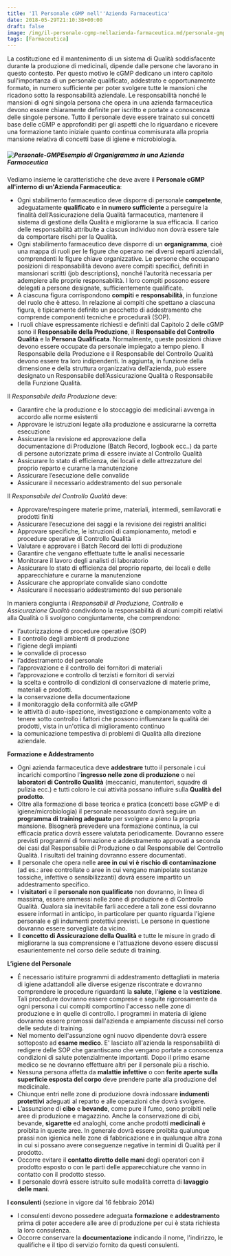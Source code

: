 ```yaml
---
title: 'Il Personale cGMP nell''Azienda Farmaceutica'
date: 2018-05-29T21:10:38+00:00
draft: false
image: /img/il-personale-cgmp-nellazienda-farmaceutica.md/personale-gmp.png
tags: [Farmaceutica]
---
```


La costituzione ed il mantenimento di un sistema di Qualità soddisfacente durante la produzione di medicinali, dipende dalle persone che lavorano in questo contesto. Per questo motivo le cGMP dedicano un intero capitolo sull'importanza di un personale qualificato, addestrato e opportunamente formato, in numero sufficiente per poter svolgere tutte le mansioni che ricadono sotto la responsabilità aziendale. Le responsabilità nonché le mansioni di ogni singola persona che opera in una azienda farmaceutica devono essere chiaramente definite per iscritto e portate a conoscenza delle singole persone. Tutto il personale deve essere trainato sui concetti base delle cGMP e approfonditi per gli aspetti che lo riguardano e ricevere una formazione tanto iniziale quanto continua commisurata alla propria mansione relativa di concetti base di igiene e microbiologia.

##### **![Personale-GMP](/img/il-personale-cgmp-nellazienda-farmaceutica.md/personale-gmp.png)**_Esempio di Organigramma in una Azienda Farmaceutica_

Vediamo insieme le caratteristiche che deve avere il **Personale cGMP all'interno di un'Azienda Farmaceutica**:

*   Ogni stabilimento farmaceutico deve disporre di personale **competente**, adeguatamente **qualificato** e **in numero sufficiente** a perseguire la finalità dell’Assicurazione della Qualità farmaceutica, mantenere il sistema di gestione della Qualità e migliorarne la sua efficacia. Il carico delle responsabilità attribuite a ciascun individuo non dovrà essere tale da comportare rischi per la Qualità.
*   Ogni stabilimento farmaceutico deve disporre di un **organigramma**, cioè una mappa di ruoli per le figure che operano nei diversi reparti aziendali, comprendenti le figure chiave organizzative. Le persone che occupano posizioni di responsabilità devono avere compiti specifici, definiti in mansionari scritti (job descriptions), nonché l’autorità necessaria per adempiere alle proprie responsabilità. I loro compiti possono essere delegati a persone designate, sufficientemente qualificate.
*   A ciascuna figura corrispondono **compiti** e **responsabilità**, in funzione del ruolo che è atteso. In relazione ai compiti che spettano a ciascuna figura, è tipicamente definito un pacchetto di addestramento che comprende componenti tecniche e procedurali (SOP).
*   I ruoli chiave espressamente richiesti e definiti dal Capitolo 2 delle cGMP sono il **Responsabile della Produzione**, il **Responsabile del Controllo Qualità** e la **Persona Qualificata**. Normalmente, queste posizioni chiave devono essere occupate da personale impiegato a tempo pieno. Il Responsabile della Produzione e il Responsabile del Controllo Qualità devono essere tra loro indipendenti. In aggiunta, in funzione della dimensione e della struttura organizzativa dell’azienda, può essere designato un Responsabile dell’Assicurazione Qualità o Responsabile della Funzione Qualità.

Il _Responsabile della Produzione_ deve:

*   Garantire che la produzione e lo stoccaggio dei medicinali avvenga in accordo alle norme esistenti
*   Approvare le istruzioni legate alla produzione e assicurarne la corretta esecuzione
*   Assicurare la revisione ed approvazione della documentazione di Produzione (Batch Record, logbook ecc..) da parte di persone autorizzate prima di essere inviate al Controllo Qualità
*   Assicurare lo stato di efficienza, dei locali e delle attrezzature del proprio reparto e curarne la manutenzione
*   Assicurare l’esecuzione delle convalide
*   Assicurare il necessario addestramento del suo personale

Il _Responsabile del Controllo Qualità_ deve:

*   Approvare/respingere materie prime, materiali, intermedi, semilavorati e prodotti finiti
*   Assicurare l’esecuzione dei saggi e la revisione dei registri analitici
*   Approvare specifiche, le istruzioni di campionamento, metodi e procedure operative di Controllo Qualità
*   Valutare e approvare i Batch Record dei lotti di produzione
*   Garantire che vengano effettuate tutte le analisi necessarie
*   Monitorare il lavoro degli analisti di laboratorio
*   Assicurare lo stato di efficienza del proprio reparto, dei locali e delle apparecchiature e curarne la manutenzione
*   Assicurare che appropriate convalide siano condotte
*   Assicurare il necessario addestramento del suo personale

In maniera congiunta i _Responsabili di Produzione, Controllo_ e _Assicurazione Qualità_ condividono la responsabilità di alcuni compiti relativi alla Qualità o li svolgono congiuntamente, che comprendono:

*   l’autorizzazione di procedure operative (SOP)
*   Il controllo degli ambienti di produzione
*   l’igiene degli impianti
*   le convalide di processo
*   l’addestramento del personale
*   l’approvazione e il controllo dei fornitori di materiali
*   l’approvazione e controllo di terzisti e fornitori di servizi
*   la scelta e controllo di condizioni di conservazione di materie prime, materiali e prodotti.
*   la conservazione della documentazione
*   il monitoraggio della conformità alle cGMP
*   le attività di auto-ispezione, investigazione e campionamento volte a tenere sotto controllo i fattori che possono influenzare la qualità dei prodotti, vista in un'ottica di miglioramento continuo
*   la comunicazione tempestiva di problemi di Qualità alla direzione aziendale.

**Formazione e Addestramento**

*   Ogni azienda farmaceutica deve **addestrare** tutto il personale i cui incarichi comportino l'**ingresso nelle zone di produzione** o nei **laboratori di Controllo Qualità** (meccanici, manutentori, squadre di pulizia ecc.) e tutti coloro le cui attività possano influire sulla **Qualità del prodotto**.
*   Oltre alla formazione di base teorica e pratica (concetti base cGMP e di igiene/microbiologia) il personale neoassunto dovrà seguire un **programma di training adeguato** per svolgere a pieno la propria mansione. Bisognerà prevedere una formazione continua, la cui efficacia pratica dovrà essere valutata periodicamente. Dovranno essere previsti programmi di formazione e addestramento approvati a seconda dei casi dal Responsabile di Produzione o dal Responsabile del Controllo Qualità. I risultati del training dovranno essere documentati.
*   Il personale che opera nelle **aree in cui vi è rischio di contaminazione** (ad es.: aree controllate o aree in cui vengano manipolate sostanze tossiche, infettive o sensibilizzanti) dovrà essere impartito un addestramento specifico.
*   I **visitatori** e il **personale non qualificato** non dovranno, in linea di massima, essere ammessi nelle zone di produzione e di Controllo Qualità. Qualora sia inevitabile farli accedere a tali zone essi dovranno essere informati in anticipo, in particolare per quanto riguarda l'igiene personale e gli indumenti protettivi previsti. Le persone in questione dovranno essere sorvegliate da vicino.
*   Il **concetto di Assicurazione della Qualità** e tutte le misure in grado di migliorarne la sua comprensione e l'attuazione devono essere discussi esaurientemente nel corso delle sedute di training.

**L’igiene del Personale**

*   É necessario istituire programmi di addestramento dettagliati in materia di igiene adattandoli alle diverse esigenze riscontrate e dovranno comprendere le procedure riguardanti la **salute**, l'**igiene** e la **vestizione**. Tali procedure dovranno essere comprese e seguite rigorosamente da ogni persona i cui compiti comportino l'accesso nelle zone di produzione e in quelle di controllo. I programmi in materia di igiene dovranno essere promossi dall'azienda e ampiamente discussi nel corso delle sedute di training.
*   Nel momento dell'assunzione ogni nuovo dipendente dovrà essere sottoposto ad **esame medico**. E' lasciato all'azienda la responsabilità di redigere delle SOP che garantiscano che vengano portate a conoscenza condizioni di salute potenzialmente importanti. Dopo il primo esame medico se ne dovranno effettuare altri per il personale più a rischio.
*   Nessuna persona affetta da **malattie infettive** o con **ferite aperte sulla superficie esposta del corpo** deve prendere parte alla produzione del medicinale.
*   Chiunque entri nelle zone di produzione dovrà indossare **indumenti protettivi** adeguati al reparto e alle operazioni che dovrà svolgere.
*   L’assunzione di **cibo** e **bevande**, come pure il fumo, sono proibiti nelle aree di produzione e magazzino. Anche la conservazione di cibi, bevande, **sigarette** ed analoghi, come anche prodotti **medicinali** è proibita in queste aree. In generale dovrà essere proibita qualunque prassi non igienica nelle zone di fabbricazione e in qualunque altra zona in cui si possano avere conseguenze negative in termini di Qualità per il prodotto.
*   Occorre evitare il **contatto diretto delle mani** degli operatori con il prodotto esposto o con le parti delle apparecchiature che vanno in contatto con il prodotto stesso.
*   Il personale dovrà essere istruito sulle modalità corretta di **lavaggio delle mani**.

**I consulenti** (sezione in vigore dal 16 febbraio 2014)

*   I consulenti devono possedere adeguata **formazione** e **addestramento** prima di poter accedere alle aree di produzione per cui è stata richiesta la loro consulenza.
*   Occorre conservare la **documentazione** indicando il nome, l'indirizzo, le qualifiche e il tipo di servizio fornito da questi consulenti.
